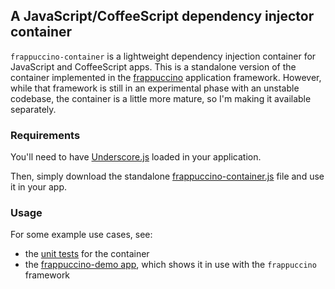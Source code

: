 ## A JavaScript/CoffeeScript dependency injector container

```frappuccino-container``` is a lightweight dependency injection container for JavaScript and CoffeeScript apps.  This is a standalone version of the container implemented in the [frappuccino](http://jbrunton.github.com/frappuccino-core/) application framework.  However, while that framework is still in an experimental phase with an unstable codebase, the container is a little more mature, so I'm making it available separately.

### Requirements

You'll need to have [Underscore.js](http://underscorejs.org/) loaded in your application.

Then, simply download the standalone [frappuccino-container.js](https://raw.github.com/jbrunton/frappuccino-container/master/build/frappuccino-container.js) file and use it in your app.

### Usage

For some example use cases, see:

* the [unit tests](https://github.com/jbrunton/frappuccino-core/blob/master/spec/javascripts/spec/container/container_spec.js.coffee) for the container
* the [frappuccino-demo app](https://github.com/jbrunton/frappuccino-demo), which shows it in use with the ```frappuccino``` framework
